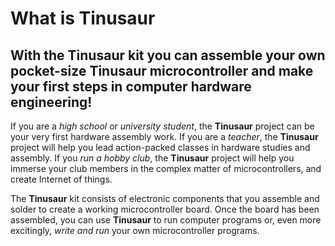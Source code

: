 # What is Tinusaur 

## With the **Tinusaur** kit you can assemble your own pocket-size **Tinusaur** microcontroller and make your first steps in computer hardware engineering!

If you are a _high school_ or _university student_, the **Tinusaur** project can be your very first hardware assembly work.
If you are a _teacher_, the **Tinusaur** project will help you lead action-packed classes in hardware studies and assembly.
If you _run a hobby club_, the **Tinusaur** project will help you immerse your club members in the complex matter of microcontrollers, and create Internet of things.

The **Tinusaur** kit consists of electronic components that you assemble and solder to create a working microcontroller board. Once the board has been assembled, you can use **Tinusaur** to run computer programs or, even more excitingly, _write and run_ your own microcontroller programs.
